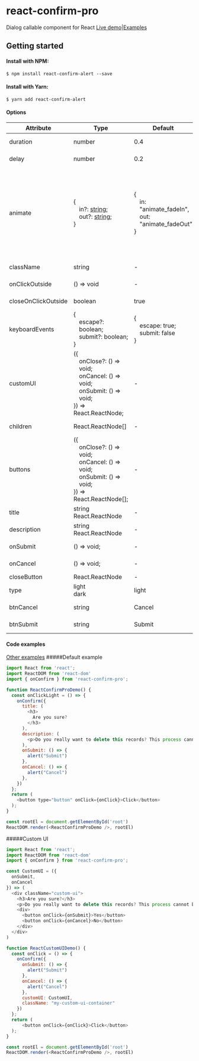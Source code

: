 # react-confirm-pro
Dialog callable component for React [Live demo](https://puvvl.github.io/react-confirm-pro/demo/)|[Examples](#h4-code-examples)

## Getting started

#### Install with NPM:

```
$ npm install react-confirm-alert --save
```

#### Install with Yarn:

```
$ yarn add react-confirm-alert
```
#### Options
| Attribute           | Type                                                                                                                                                                                 | Default                                                                                    | Description                                                                                                                                                                    |
| ------------------- | ------------------------------------------------------------------------------------------------------------------------------------------------------------------------------------ | ------------------------------------------------------------------------------------------ | ------------------------------------------------------------------------------------------------------------------------------------------------------------------------------ |
| duration            | number                                                                                                                                                                               | 0\.4                                                                                       | Animation duration\.                                                                                                                                                           |
| delay               | number                                                                                                                                                                               | 0\.2                                                                                       | Animation body delay                                                                                                                                                           |
| animate             | \{<div style="margin\-left: 15px">in?: <a href="https://animate.style/" target="\_blank">string</a>;<br/>out?: <a href="https://animate.style/" target="\_blank">string</a>;</div>\} | \{<div style="margin\-left: 15px">in: "animate_fadeIn",<br/>out: "animate_fadeOut"</div>\} | For using custom in/out animation read the guide on <a href="https://animate.style/" target="\_blank">Animate\.css</a><br />in: on Enter animation<br/>out: on Leave animation |
| className           | string                                                                                                                                                                               | \-                                                                                         | Container className                                                                                                                                                            |
| onClickOutside      | \(\) => void                                                                                                                                                                         | \-                                                                                         | Outside handler                                                                                                                                                                |
| closeOnClickOutside | boolean                                                                                                                                                                              | true                                                                                       | Outside check                                                                                                                                                                  |
| keyboardEvents      | \{<div style="margin\-left: 15px">escape?: boolean;<br/>submit?: boolean;</div>\}                                                                                                    | \{<div style="margin\-left: 15px">escape: true;<br/>submit: false</div>\}                  | Keyboard events                                                                                                                                                                |
| customUI            | \(\{<div style="margin\-left: 15px">onClose?: \(\) => void;<br/>onCancel: \(\) => void;<br/>onSubmit: \(\) => void;</div> \}\) => React\.ReactNode;                                  | \-                                                                                         | Custom Ui component                                                                                                                                                            |
| children            | React\.ReactNode\[\]                                                                                                                                                                 | \-                                                                                         | Children components                                                                                                                                                            |
| buttons             | \(\{<div style="margin\-left: 15px">onClose?: \(\) => void;<br/>onCancel: \(\) => void;<br/>onSubmit: \(\) => void;</div>\}\) => React\.ReactNode\[\];                               | \-                                                                                         | Action buttons                                                                                                                                                                 |
| title               | string<br />React\.ReactNode                                                                                                                                                         | \-                                                                                         | Component title                                                                                                                                                                |
| description         | string<br />React\.ReactNode                                                                                                                                                         | \-                                                                                         | Component description                                                                                                                                                          |
| onSubmit            | \(\) => void;                                                                                                                                                                        | \-                                                                                         | Submit action                                                                                                                                                                  |
| onCancel            | \(\) => void;                                                                                                                                                                        | \-                                                                                         | Cancel action                                                                                                                                                                  |
| closeButton         | React\.ReactNode                                                                                                                                                                     | \-                                                                                         | Close icon                                                                                                                                                                     |
| type                | light<br />dark                                                                                                                                                                      | light                                                                                      | Style type                                                                                                                                                                     |
| btnCancel           | string                                                                                                                                                                               | Cancel                                                                                     | Cancel button label                                                                                                                                                            |
| btnSubmit           | string                                                                                                                                                                               | Submit                                                                                     | Submit button label                                                                                                                                                            |

#### Code examples
[Other examples](https://github.com/Puvvl/react-confirm-pro/tree/main/example)
#####Default example
```javascript
import React from 'react';
import ReactDOM from 'react-dom'
import { onConfirm } from 'react-confirm-pro';

function ReactConfirmProDemo() {
  const onClickLight = () => {
    onConfirm({
      title: (
        <h3>
          Are you sure?
        </h3>
      ),
      description: (
        <p>Do you really want to delete this records? This process cannot be undone.</p>
      ),
      onSubmit: () => {
        alert("Submit")
      },
      onCancel: () => {
        alert("Cancel")
      },
    })
  };
  return (
    <button type="button" onClick={onClick}>Click</button>
  );
}

const rootEl = document.getElementById('root')
ReactDOM.render(<ReactConfirmProDemo />, rootEl)
```

#####Custom UI
```javascript
import React from 'react';
import ReactDOM from 'react-dom'
import { onConfirm } from 'react-confirm-pro';

const CustomUI = ({
  onSubmit,
  onCancel
}) => (
  <div className="custom-ui">
    <h3>Are you sure?</h3>
    <p>Do you really want to delete this records? This process cannot be undone.</p>
    <div>
      <button onClick={onSubmit}>Yes</button>
      <button onClick={onCancel}>No</button>
    </div>
  </div>
)

function ReactCustomUIDemo() {
  const onClick = () => {
    onConfirm({
      onSubmit: () => {
        alert("Submit")
      },
      onCancel: () => {
        alert("Cancel")
      },
      customUI: CustomUI,
      className: "my-custom-ui-container"
    })
  };
  return (
	  <button onClick={onClick}>Click</button>
  );
}

const rootEl = document.getElementById('root')
ReactDOM.render(<ReactConfirmProDemo />, rootEl)
```